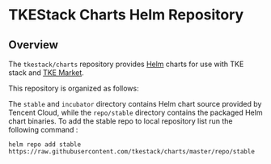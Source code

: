 # **TKEStack Charts** Helm Repository

## Overview

The `tkestack/charts` repository provides [Helm](https://github.com/kubernetes/helm) charts for use with TKE stack and [TKE Market](https://console.cloud.tencent.com/tke2/market).

This repository is organized as follows:

The `stable` and `incubator` directory contains Helm chart source provided by Tencent Cloud, while the `repo/stable` directory contains the packaged Helm chart binaries.  To add the stable repo to local repository list run the following command :
```
helm repo add stable https://raw.githubusercontent.com/tkestack/charts/master/repo/stable
```
